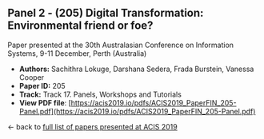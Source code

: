 ## Panel 2 - (205) Digital Transformation: Environmental friend or foe?

Paper presented at the 30th Australasian Conference on Information Systems, 9-11 December, Perth (Australia)
- **Authors:** Sachithra Lokuge, Darshana Sedera, Frada Burstein, Vanessa Cooper
- **Paper ID:** 205
- **Track:** Track 17. Panels, Workshops and Tutorials
- **View PDF file**: [https://acis2019.io/pdfs/ACIS2019_PaperFIN_205-Panel.pdf](https://acis2019.io/pdfs/ACIS2019_PaperFIN_205-Panel.pdf)

&larr; back to [full list of papers presented at ACIS 2019](https://acis2019.io/)
